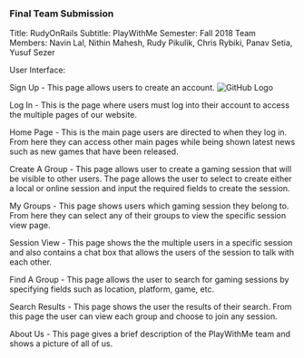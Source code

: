 ### Final Team Submission

Title: RudyOnRails
Subtitle: PlayWithMe
Semester: Fall 2018
Team Members: Navin Lal, Nithin Mahesh, Rudy Pikulik, Chris Rybiki, Panav Setia, Yusuf Sezer


User Interface:

Sign Up - This page allows users to create an account.
![GitHub Logo](/imgs/HomePage.png)

Log In - This is the page where users must log into their account to access the multiple pages of our website.

Home Page - This is the main page users are directed to when they log in. From here they can access other main pages while being shown latest news such as new games that have been released.

Create A Group - This page allows user to create a gaming session that will be visible to other users. The page allows the user to select to create either a local or online session and input the required fields to create the session.

My Groups - This page shows users which gaming session they belong to. From here they can select any of their groups to view the specific session view page.

Session View - This page shows the the multiple users in a specific session and also contains a chat box that allows the users of the session to talk with each other.

Find A Group - This page allows the user to search for gaming sessions by specifying fields such as location, platform, game, etc.

Search Results - This page shows the user the results of their search. From this page the user can view each group and choose to join any session.

About Us - This page gives a brief description of the PlayWithMe team and shows a picture of all of us.

 
